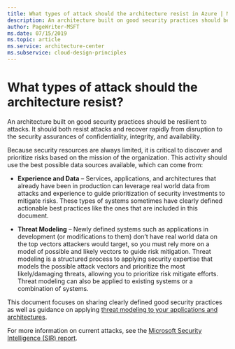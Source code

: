 ```yaml
---
title: What types of attack should the architecture resist in Azure | Microsoft Docs
description: An architecture built on good security practices should be resilient to attacks.
author: PageWriter-MSFT
ms.date: 07/15/2019
ms.topic: article
ms.service: architecture-center
ms.subservice: cloud-design-principles
---
```


# What types of attack should the architecture resist?

An architecture built on good security practices should be resilient to attacks.
It should both resist attacks and recover rapidly from disruption to the
security assurances of confidentiality, integrity, and availability.

Because security resources are always limited, it is critical to discover and
prioritize risks based on the mission of the organization. This activity should
use the best possible data sources available, which can come from:

-   **Experience and Data** – Services, applications, and architectures that
    already have been in production can leverage real world data from attacks
    and experience to guide prioritization of security investments to mitigate
    risks. These types of systems sometimes have clearly defined actionable best
    practices like the ones that are included in this document.

-   **Threat Modeling** – Newly defined systems such as applications in
    development (or modifications to them) don’t have real world data on the top
    vectors attackers would target, so you must rely more on a model of possible
    and likely vectors to guide risk mitigation. Threat modeling is a
    structured process to applying security expertise that models the possible
    attack vectors and prioritize the most likely/damaging threats, allowing you
    to prioritize risk mitigate efforts. Threat modeling can also be applied to
    existing systems or a combination of systems.

This document focuses on sharing clearly defined good security practices as well
as guidance on applying [threat modeling to your applications and architectures](applications-services.md#advanced-threat-modeling-techniques).

For more information on current attacks, see the [Microsoft Security
Intelligence (SIR) report](https://www.microsoft.com/sir).